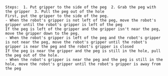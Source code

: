 
    Steps:  1. Put gripper to the side of the peg  2. Grab the peg with the gripper  3. Pull the peg out of the hole 
    First, put the gripper to the side of the peg.
    - When the robot's gripper is not left of the peg, move the robot's gripper until the robot's gripper is left of the peg 
    If the peg is left of the gripper and the gripper isn't near the peg, move the gripper down to the peg.
    - When the robot's gripper is left of the peg and the robot's gripper is not near the peg, move the robot's gripper until the robot's gripper is near the peg and the robot's gripper is closed 
    If the peg is near the gripper and the peg is still in the hole, pull the peg out of the hole.
    - When the robot's gripper is near the peg and the peg is still in the hole, move the robot's gripper until the robot's gripper is away from the peg